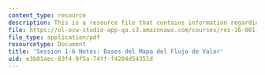 ```yaml
---
content_type: resource
description: This is a resource file that contains information regarding session 1-6.
file: https://ol-ocw-studio-app-qa.s3.amazonaws.com/courses/res-16-001-lean-enterprise-en-espanol-january-iap-2012/e3b01aec83f49f5a74fff4204d54351d_MITRES_16_001IAP12_1-6_Bas.pdf
file_type: application/pdf
resourcetype: Document
title: 'Session 1-6 Notes: Bases del Mapa del Flujo de Valor'
uid: e3b01aec-83f4-9f5a-74ff-f4204d54351d
---
```

